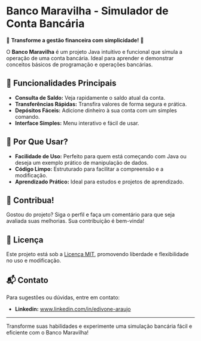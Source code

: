 # Banco Maravilha - Simulador de Conta Bancária

🎉 **Transforme a gestão financeira com simplicidade!** 🎉

O **Banco Maravilha** é um projeto Java intuitivo e funcional que simula a operação de uma conta bancária. Ideal para aprender e demonstrar conceitos básicos de programação e operações bancárias.

## 🚀 Funcionalidades Principais

- **Consulta de Saldo:** Veja rapidamente o saldo atual da conta.
- **Transferências Rápidas:** Transfira valores de forma segura e prática.
- **Depósitos Fáceis:** Adicione dinheiro à sua conta com um simples comando.
- **Interface Simples:** Menu interativo e fácil de usar.

## 🌟 Por Que Usar?

- **Facilidade de Uso:** Perfeito para quem está começando com Java ou deseja um exemplo prático de manipulação de dados.
- **Código Limpo:** Estruturado para facilitar a compreensão e a modificação.
- **Aprendizado Prático:** Ideal para estudos e projetos de aprendizado.


## 🤝 Contribua!

Gostou do projeto? Siga o perfil e faça um comentário para que seja avaliada suas melhorias. Sua contribuição é bem-vinda!

## 📜 Licença

Este projeto está sob a [Licença MIT](LICENSE), promovendo liberdade e flexibilidade no uso e modificação.

## 📬 Contato

Para sugestões ou dúvidas, entre em contato:

- **Linkedin:** www.linkedin.com/in/edivone-araujo

---

Transforme suas habilidades e experimente uma simulação bancária fácil e eficiente com o Banco Maravilha!
